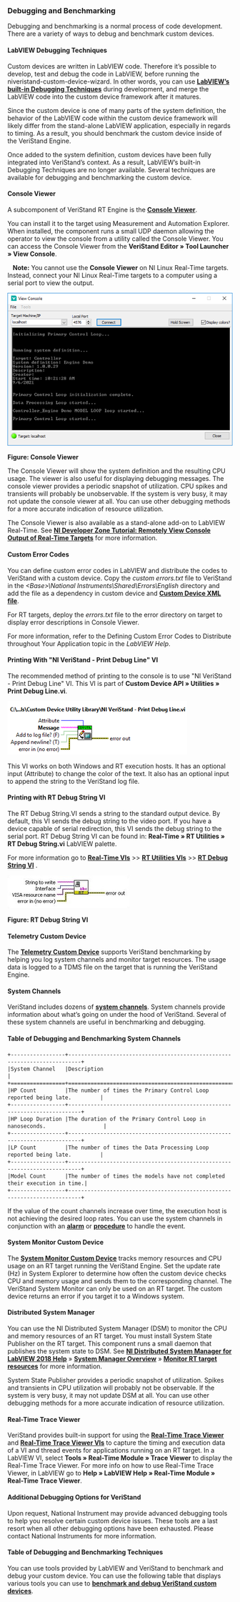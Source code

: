 ### Debugging and Benchmarking

Debugging and benchmarking is a normal process of code development. There are a variety of ways to debug and benchmark custom devices.

#### LabVIEW Debugging Techniques

Custom devices are written in LabVIEW code. Therefore it’s possible to develop, test and debug the code in LabVIEW, before running the niveristand-custom-device-wizard. In other words, you can use **[LabVIEW’s built-in Debugging Techniques](https://www.ni.com/en-us/support/documentation/supplemental/12/debugging-techniques-in-labview.html)** during development, and merge the LabVIEW code into the custom device framework after it matures.

Since the custom device is one of many parts of the system definition, the behavior of the LabVIEW code within the custom device framework will likely differ from the stand-alone LabVIEW application, especially in regards to timing. As a result, you should benchmark the custom device inside of the VeriStand Engine.

Once added to the system definition, custom devices have been fully integrated into VeriStand’s context. As a result, LabVIEW’s built-in Debugging Techniques are no longer available. Several techniques are available for debugging and benchmarking the custom device.
 
#### Console Viewer

A subcomponent of VeriStand RT Engine is the **[Console Viewer](https://www.ni.com/documentation/en/veristand/latest/manual/viewing-console-output/)**.

You can install it to the target using Measurement and Automation Explorer. When installed, the component runs a small UDP daemon allowing the operator to view the console from a utility called the Console Viewer. You can access the Console Viewer from the **VeriStand Editor » Tool Launcher » View Console**.

&nbsp;&nbsp;&nbsp;**Note:** You cannot use the **Console Viewer** on NI Linux Real-Time targets. Instead, connect your NI Linux Real-Time targets to a computer using a serial port to view the output.

![](images/ConsoleViewer1.jpg)

**Figure: Console Viewer**

The Console Viewer will show the system definition and the resulting CPU usage. The viewer is also useful for displaying debugging messages. The console viewer provides a periodic snapshot of utilization. CPU spikes and transients will probably be unobservable. If the system is very busy, it may not update the console viewer at all. You can use other debugging methods for a more accurate indication of resource utilization.

The Console Viewer is also available as a stand-alone add-on to LabVIEW Real-Time. See **[NI Developer Zone Tutorial: Remotely View Console Output of Real-Time Targets](https://knowledge.ni.com/KnowledgeArticleDetails?id=kA03q000000x4TjCAI&l=en-US)** for more information.

#### Custom Error Codes

You can define custom error codes in LabVIEW and distribute the codes to VeriStand with a custom device. Copy the *custom errors.txt* file to VeriStand in the *&lt;Base&gt;\National Instruments\Shared\Errors\English* directory and add the file as a dependency in custom device and **[Custom Device XML file](https://www.ni.com/documentation/en/veristand/latest/manual/custom-device-xml/)**.

For RT targets, deploy the *errors.txt* file to the error directory on target to display error descriptions in Console Viewer.

For more information, refer to the Defining Custom Error Codes to Distribute throughout Your Application topic in the *LabVIEW Help*.

#### Printing With "NI VeriStand - Print Debug Line" VI
The recommended method of printing to the console is to use "NI VeriStand - Print Debug Line" VI. This VI is part of **Custom Device API » Utilities » Print Debug Line.vi**.

![](images/NIVSdebugString.jpg)

This VI works on both Windows and RT execution hosts. It has an optional input (Attribute) to change the color of the text. It also has an optional input to append the string to the VeriStand log file.

#### Printing with RT Debug String VI

The RT Debug String.VI sends a string to the standard output device. By default, this VI sends the debug string to the video port. If you have a device capable of serial redirection, this VI sends the debug string to the serial port. RT Debug String VI can be found in: **Real-Time » RT Utilities » RT Debug String.vi** LabVIEW palette.

For more information go to **[Real-Time VIs](https://zone.ni.com/reference/en-XX/help/370715P-01/lvrtvihelp/lv_real_time_vi_help/)** >> **[RT Utilities VIs](https://zone.ni.com/reference/en-XX/help/370715P-01/lvrtvihelp/rt_board_utilities_vis/)** >> **[RT Debug String VI](https://zone.ni.com/reference/en-XX/help/370715P-01/lvrtvihelp/rt_debug_strings/)** .

![](images/RT_Debug_String_VI.JPG)	 

**Figure: RT Debug String VI**

#### Telemetry Custom Device

The **[Telemetry Custom Device](https://github.com/ni/niveristand-telemetry-custom-device/releases)** supports VeriStand benchmarking by helping you log system channels and monitor target resources. The usage data is logged to a TDMS file on the target that is running the VeriStand Engine.

#### System Channels

VeriStand includes dozens of **[system channels](https://www.ni.com/documentation/en/veristand/latest/manual/system-channels/)**. System channels provide information about what’s going on under the hood of VeriStand. Several of these system channels are useful in benchmarking and debugging.

#### Table of Debugging and Benchmarking System Channels

```eval_rst
+-----------------+--------------------------------------------------------------------------+
|System Channel   |Description                                                               |
+=================+==========================================================================+
|HP Count         |The number of times the Primary Control Loop reported being late.         |
+-----------------+--------------------------------------------------------------------------+
|HP Loop Duration |The duration of the Primary Control Loop in nanoseconds.                  |
+-----------------+--------------------------------------------------------------------------+
|LP Count         |The number of times the Data Processing Loop reported being late.         |
+-----------------+--------------------------------------------------------------------------+
|Model Count      |The number of times the models have not completed their execution in time.|
+-----------------+--------------------------------------------------------------------------+
```

If the value of the count channels increase over time, the execution host is not achieving the desired loop rates. You can use the system channels in conjunction with an **[alarm](https://www.ni.com/documentation/en/veristand/latest/manual/add-configure-alarm/)** or **[procedure](https://www.ni.com/documentation/en/veristand/latest/manual/add-configure-procedure/)** to handle the event.

#### System Monitor Custom Device

The **[System Monitor Custom Device](https://github.com/ni/niveristand-system-monitor-custom-device/releases)** tracks memory resources and CPU usage on an RT target running the VeriStand Engine. Set the update rate (Hz) in System Explorer to determine how often the custom device checks CPU and memory usage and sends them to the corresponding channel. The VeriStand System Monitor can only be used on an RT target. The custom device returns an error if you target it to a Windows system.

#### Distributed System Manager

You can use the NI Distributed System Manager (DSM) to monitor the CPU and memory resources of an RT target. You must install System State Publisher on the RT target. This component runs a small daemon that publishes the system state to DSM. See **[NI Distributed System Manager for LabVIEW 2018 Help](https://zone.ni.com/reference/en-XX/help/371361R-01/sysman/sysman/)** » **[System Manager Overview](https://zone.ni.com/reference/en-XX/help/372572E-01/sysman/sysman_overview/)** » **[Monitor RT target resources](https://zone.ni.com/reference/en-XX/help/372572E-01/sysman/monitoring_resources/)** for more information.

System State Publisher provides a periodic snapshot of utilization. Spikes and transients in CPU utilization will probably not be observable. If the system is very busy, it may not update DSM at all. You can use other debugging methods for a more accurate indication of resource utilization.

#### Real-Time Trace Viewer

VeriStand provides built-in support for using the **[Real-Time Trace Viewer](https://zone.ni.com/reference/en-XX/help/370715P-01/lvtracehelp/lv_tracetoolkit_help/)** and **[Real-Time Trace Viewer VIs](https://zone.ni.com/reference/en-XX/help/370715P-01/lvtrace/tracetoolkitvis_pal/)** to capture the timing and execution data of a VI and thread events for applications running on an RT target. In a LabVIEW VI, select **Tools » Real-Time Module » Trace Viewer** to display the Real-Time Trace Viewer. For more info on how to use Real-Time Trace Viewer, in LabVIEW go to **Help » LabVIEW Help » Real-Time Module » Real-Time Trace Viewer**.

#### Additional Debugging Options for VeriStand
Upon request, National Instrument may provide advanced debugging tools to help you resolve certain custom device issues. These tools are a last resort when all other debugging options have been exhausted. Please contact National Instruments for more information.
 
#### Table of Debugging and Benchmarking Techniques

You can use tools provided by LabVIEW and VeriStand to benchmark and debug your custom device.
You can use the following table that displays various tools you can use to **[benchmark and debug VeriStand custom devices](https://www.ni.com/documentation/en/veristand/latest/manual/custom-device-benchmark-debug/)**.
